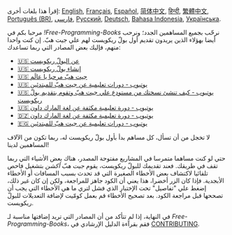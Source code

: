 إقرأ هذا بلغات أخرى: [English](HOWTO.md), [Français](HOWTO-fr.md), [Español](HOWTO-es.md), [简体中文](HOWTO-zh.md), [हिन्दी](HOWTO-hi.md), [繁體中文](HOWTO-zh_TW.md), [Português (BR)](HOWTO-pt_BR.md), [فارسی](HOWTO-fa_IR.md), [Русский](HOWTO-ru.md), [Deutsch](HOWTO-de.md), [Bahasa Indonesia](HOWTO-id.md), [Українська](HOWTO-ua.md).

مرحبا بكم في *!Free-Programming-Books* نرحّب بجميع المساهمين الجدد؛ ونرحب أيضا بهؤلاء الذين يريدون تقديم أول بولّ ريكويست لهم علي جيت هبّ. إن كنت واحدا منهم، فإليك بعض المصادر التي ربما تساعدك:

* [ 🇺🇸 عن البولّ ريكويست](https://help.github.com/articles/about-pull-requests/)
* [ 🇺🇸 إنشاء بولّ ريكويست](https://docs.github.com/en/free-pro-team@latest/github/collaborating-with-issues-and-pull-requests/creating-a-pull-request)
* [ 🇺🇸 جيت هبّ مرحبا يا عالَم](https://guides.github.com/activities/hello-world/)
* [ 🇺🇸 يوتيوب - دورات تعليمية عن جيت هبّ للمبتدئين](https://www.youtube.com/watch?v=0fKg7e37bQE)
* [ 🇺🇸 يوتيوب - كيف تنشئ نسختك من مستودع علي جيت هبّ وتقوم بتقديم بولّ ريكويست](https://www.youtube.com/watch?v=G1I3HF4YWEw)
* [ 🇺🇸 يوتيوب - دورة تعليمية مكثفة عن لغة المارك داون](https://www.youtube.com/watch?v=HUBNt18RFbo)
* [ 🇩🇿 يوتيوب - دورة تعليمية مكثفة عن لغة المارك داون](https://www.youtube.com/watch?v=1lZCkU5VpIs)
* [ 🇪🇬 يوتيوب - دورات تعليمية عن جيت هبّ للمبتدئين](https://www.youtube.com/playlist?list=PLDoPjvoNmBAw4eOj58MZPakHjaO3frVMF)


لا تخجل من أن تسأل، كل مساهم بدأ بأول بولّ ريكويست له، ربما تكون من الآلاف المساهمين لدينا!

حتي لو كنت مساهما متمرسا في المشاريع مفتوحة المصدر، هناك بعض الأشياء التي ربما تقف في طريقك. فعند تقديمك للبولّ ريكويست، يقوم *جيت هبّ أكشن* بتشغيل فاحص تلقائيا لاكتشاف بعض الأخطاء الصغيرة التي قد تحدث بسبب المسافات أو الأخطاء الأبجدية. فإذا كان الزر أخضرا، هذا يعني أن الكود جاهز للمراجعة، ولكن إن كان غير ذلك، إضغط علي "تفاصيل" تحت الإختبار الذي فشل لتري ما هي الأخطاء التي يجب أن تصححها قبل مراجعة الكود. بعد تصحيح الأخطاء قم بعمل كومّيت لإضافة التعديلات للبولّ ريكويست.

في النهاية، إذا لم تتأكد من أن المصادر التي تريد إضافتها مناسبة لـ *Free-Programming-Books*، فقم بقرآءة الدليل الإرشادي في [CONTRIBUTING](CONTRIBUTING.md).
